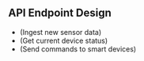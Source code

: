 ## API Endpoint Design
-  (Ingest new sensor data)
-  (Get current device status)
-  (Send commands to smart devices)
